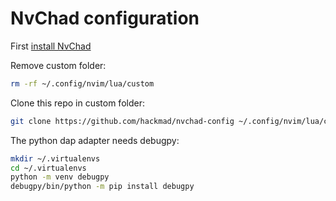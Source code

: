 # NvChad configuration

First [install NvChad](https://nvchad.com/docs/quickstart/install)

Remove custom folder:

```bash
rm -rf ~/.config/nvim/lua/custom
```

Clone this repo in custom folder:

```bash
git clone https://github.com/hackmad/nvchad-config ~/.config/nvim/lua/custom
```

The python dap adapter needs debugpy:

```bash
mkdir ~/.virtualenvs
cd ~/.virtualenvs
python -m venv debugpy
debugpy/bin/python -m pip install debugpy
```
